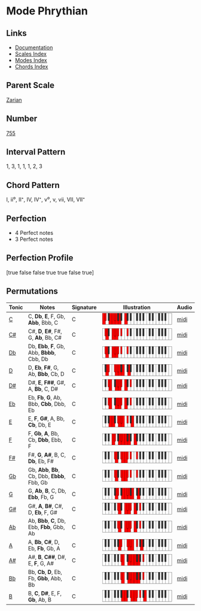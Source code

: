# Mode Phrythian

## Links

- [Documentation](index.md)
- [Scales Index](Scales.md)
- [Modes Index](Modes.md)
- [Chords Index](Chords.md)

## Parent Scale

[Zarian](ScaleZarian.md)

## Number

[755](https://ianring.com/musictheory/scales/755)

## Interval Pattern

1, 3, 1, 1, 1, 2, 3

## Chord Pattern

I, ii⁰, II⁺, IV, IV⁺, v⁰, v, vii, VII, VII⁺

## Perfection

- 4 Perfect notes
- 3 Perfect notes

## Perfection Profile

[true false false true true false true]

## Permutations

| Tonic | Notes | Signature | Illustration | Audio |
|-------|-------|-----------|--------------|-------|
| [C](ModeCNaturalPhrythian.md) | C, **Db**, **E**, F, Gb, **Abb**, Bbb, C | C | ![CNaturalPhrythian](ModeCNaturalPhrythian.png) | [midi](https://github.com/edipermadi/music/blob/main/docs/ModeCNaturalPhrythian.mid?raw=true) |
| [C#](ModeCSharpPhrythian.md) | C#, **D**, **E#**, F#, G, **Ab**, Bb, C# | C | ![CSharpPhrythian](ModeCSharpPhrythian.png) | [midi](https://github.com/edipermadi/music/blob/main/docs/ModeCSharpPhrythian.mid?raw=true) |
| [Db](ModeDFlatPhrythian.md) | Db, **Ebb**, **F**, Gb, Abb, **Bbbb**, Cbb, Db | C | ![DFlatPhrythian](ModeDFlatPhrythian.png) | [midi](https://github.com/edipermadi/music/blob/main/docs/ModeDFlatPhrythian.mid?raw=true) |
| [D](ModeDNaturalPhrythian.md) | D, **Eb**, **F#**, G, Ab, **Bbb**, Cb, D | C | ![DNaturalPhrythian](ModeDNaturalPhrythian.png) | [midi](https://github.com/edipermadi/music/blob/main/docs/ModeDNaturalPhrythian.mid?raw=true) |
| [D#](ModeDSharpPhrythian.md) | D#, **E**, **F##**, G#, A, **Bb**, C, D# | C | ![DSharpPhrythian](ModeDSharpPhrythian.png) | [midi](https://github.com/edipermadi/music/blob/main/docs/ModeDSharpPhrythian.mid?raw=true) |
| [Eb](ModeEFlatPhrythian.md) | Eb, **Fb**, **G**, Ab, Bbb, **Cbb**, Dbb, Eb | C | ![EFlatPhrythian](ModeEFlatPhrythian.png) | [midi](https://github.com/edipermadi/music/blob/main/docs/ModeEFlatPhrythian.mid?raw=true) |
| [E](ModeENaturalPhrythian.md) | E, **F**, **G#**, A, Bb, **Cb**, Db, E | C | ![ENaturalPhrythian](ModeENaturalPhrythian.png) | [midi](https://github.com/edipermadi/music/blob/main/docs/ModeENaturalPhrythian.mid?raw=true) |
| [F](ModeFNaturalPhrythian.md) | F, **Gb**, **A**, Bb, Cb, **Dbb**, Ebb, F | C | ![FNaturalPhrythian](ModeFNaturalPhrythian.png) | [midi](https://github.com/edipermadi/music/blob/main/docs/ModeFNaturalPhrythian.mid?raw=true) |
| [F#](ModeFSharpPhrythian.md) | F#, **G**, **A#**, B, C, **Db**, Eb, F# | C | ![FSharpPhrythian](ModeFSharpPhrythian.png) | [midi](https://github.com/edipermadi/music/blob/main/docs/ModeFSharpPhrythian.mid?raw=true) |
| [Gb](ModeGFlatPhrythian.md) | Gb, **Abb**, **Bb**, Cb, Dbb, **Ebbb**, Fbb, Gb | C | ![GFlatPhrythian](ModeGFlatPhrythian.png) | [midi](https://github.com/edipermadi/music/blob/main/docs/ModeGFlatPhrythian.mid?raw=true) |
| [G](ModeGNaturalPhrythian.md) | G, **Ab**, **B**, C, Db, **Ebb**, Fb, G | C | ![GNaturalPhrythian](ModeGNaturalPhrythian.png) | [midi](https://github.com/edipermadi/music/blob/main/docs/ModeGNaturalPhrythian.mid?raw=true) |
| [G#](ModeGSharpPhrythian.md) | G#, **A**, **B#**, C#, D, **Eb**, F, G# | C | ![GSharpPhrythian](ModeGSharpPhrythian.png) | [midi](https://github.com/edipermadi/music/blob/main/docs/ModeGSharpPhrythian.mid?raw=true) |
| [Ab](ModeAFlatPhrythian.md) | Ab, **Bbb**, **C**, Db, Ebb, **Fbb**, Gbb, Ab | C | ![AFlatPhrythian](ModeAFlatPhrythian.png) | [midi](https://github.com/edipermadi/music/blob/main/docs/ModeAFlatPhrythian.mid?raw=true) |
| [A](ModeANaturalPhrythian.md) | A, **Bb**, **C#**, D, Eb, **Fb**, Gb, A | C | ![ANaturalPhrythian](ModeANaturalPhrythian.png) | [midi](https://github.com/edipermadi/music/blob/main/docs/ModeANaturalPhrythian.mid?raw=true) |
| [A#](ModeASharpPhrythian.md) | A#, **B**, **C##**, D#, E, **F**, G, A# | C | ![ASharpPhrythian](ModeASharpPhrythian.png) | [midi](https://github.com/edipermadi/music/blob/main/docs/ModeASharpPhrythian.mid?raw=true) |
| [Bb](ModeBFlatPhrythian.md) | Bb, **Cb**, **D**, Eb, Fb, **Gbb**, Abb, Bb | C | ![BFlatPhrythian](ModeBFlatPhrythian.png) | [midi](https://github.com/edipermadi/music/blob/main/docs/ModeBFlatPhrythian.mid?raw=true) |
| [B](ModeBNaturalPhrythian.md) | B, **C**, **D#**, E, F, **Gb**, Ab, B | C | ![BNaturalPhrythian](ModeBNaturalPhrythian.png) | [midi](https://github.com/edipermadi/music/blob/main/docs/ModeBNaturalPhrythian.mid?raw=true) |
